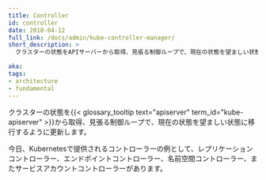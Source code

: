 ```yaml
---
title: Controller
id: controller
date: 2018-04-12
full_link: /docs/admin/kube-controller-manager/
short_description: >
  クラスターの状態をAPIサーバーから取得、見張る制御ループで、現在の状態を望ましい状態に移行するように更新します。

aka: 
tags:
- architecture
- fundamental
---
```

 クラスターの状態を{{< glossary_tooltip text="apiserver" term_id="kube-apiserver" >}}から取得、見張る制御ループで、現在の状態を望ましい状態に移行するように更新します。

<!--more--> 

今日、Kubernetesで提供されるコントローラーの例として、レプリケーションコントローラー、エンドポイントコントローラー、名前空間コントローラー、またサービスアカウントコントローラーがあります。

